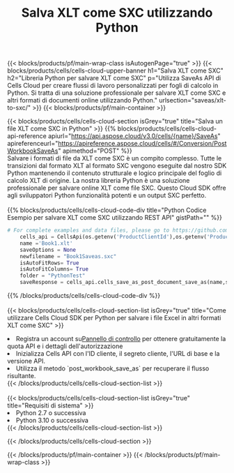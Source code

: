 ﻿---
title:  Salva XLT come SXC utilizzando Python
description:  Utilizzando Aspose.Cells Cloud SDK per Python per salvare il file in formato XLT come file in formato SXC.
---
{{< blocks/products/pf/main-wrap-class isAutogenPage="true" >}}
{{< blocks/products/cells/cells-cloud-upper-banner h1="Salva XLT come SXC" h2="Libreria Python per salvare XLT come SXC" p="Utilizza SaveAs API di Cells Cloud per creare flussi di lavoro personalizzati per fogli di calcolo in Python. Si tratta di una soluzione professionale per salvare XLT come SXC e altri formati di documenti online utilizzando Python." urlsection="saveas/xlt-to-sxc/" >}}
{{< blocks/products/pf/main-container >}}

{{< blocks/products/cells/cells-cloud-section isGrey="true" title="Salva un file XLT come SXC in Python" >}}
{{% blocks/products/cells/cells-cloud-api-reference apiurl="https://api.aspose.cloud/v3.0/cells/{name}/SaveAs" apireferenceurl="https://apireference.aspose.cloud/cells/#/Conversion/PostWorkbookSaveAs" apimethod="POST" %}}
<br/>
Salvare i formati di file da XLT come SXC è un compito complesso. Tutte le transizioni dal formato XLT al formato SXC vengono eseguite dal nostro SDK Python mantenendo il contenuto strutturale e logico principale del foglio di calcolo XLT di origine. La nostra libreria Python è una soluzione professionale per salvare online XLT come file SXC. Questo Cloud SDK offre agli sviluppatori Python funzionalità potenti e un output SXC perfetto.
<br/>
<br/>
{{% blocks/products/cells/cells-cloud-code-div title="Python Codice Esempio per salvare XLT come SXC utilizzando REST API" gistPath="" %}}
  
```python
# For complete examples and data files, please go to https://github.com/aspose-cells-cloud/aspose-cells-cloud-python/
    cells_api = CellsApi(os.getenv('ProductClientId'),os.getenv('ProductClientSecret'))
    name ='Book1.xlt'    
    saveOptions = None
    newfilename = "Book1Saveas.sxc"
    isAutoFitRows= True
    isAutoFitColumns= True
    folder = "PythonTest"
    saveResponse = cells_api.cells_save_as_post_document_save_as(name,save_options=saveOptions, newfilename=(folder +'/' + newfilename),folder=folder)
```
  
{{% /blocks/products/cells/cells-cloud-code-div %}}
<br/>
<br/>
{{< blocks/products/cells/cells-cloud-section-list isGrey="true" title="Come utilizzare Cells Cloud SDK per Python per salvare i file Excel in altri formati XLT come SXC" >}}
<li> Registra un account su<a href="https://dashboard.aspose.cloud/">Pannello di controllo</a> per ottenere gratuitamente la quota API e i dettagli dell'autorizzazione</li>
<li>Inizializza Cells API con l'ID cliente, il segreto cliente, l'URL di base e la versione API.</li>
<li>Utilizza il metodo `post_workbook_save_as` per recuperare il flusso risultante.</li>
{{< /blocks/products/cells/cells-cloud-section-list >}}
<br/>
<br/>
{{< blocks/products/cells/cells-cloud-section-list isGrey="true" title="Requisiti di sistema" >}}
<li>Python 2.7 o successiva</li>
<li>Python 3.10 o successiva</li>
{{< /blocks/products/cells/cells-cloud-section-list >}}

{{< /blocks/products/cells/cells-cloud-section >}}

{{< /blocks/products/pf/main-container >}}
{{< /blocks/products/pf/main-wrap-class >}}
